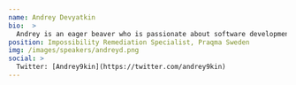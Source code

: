 ```yaml
---
name: Andrey Devyatkin
bio:  >
  Andrey is an eager beaver who is passionate about software development and development processes automation. During years, Andrey worked as a coach, software developer, scrum master, build and realise engineer, architect for continuous delivery infrastructure. Currently, Andrey is leading operations in Swedish branch of Praqma, a home of automation geeks who have choosen to do continuous delivery and software development automation for a living.
position: Impossibility Remediation Specialist, Praqma Sweden
img: /images/speakers/andreyd.png
social: >
  Twitter: [Andrey9kin](https://twitter.com/andrey9kin)
---
```

